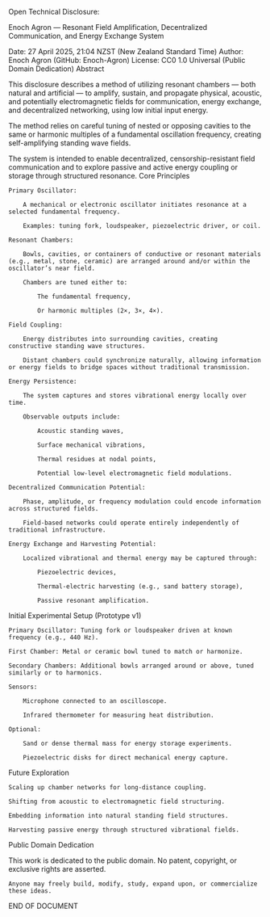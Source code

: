 <!-- Filename: `Enoch_Agron_Open_Disclosure.md` -->
Open Technical Disclosure:

Enoch Agron — Resonant Field Amplification, Decentralized Communication, and Energy Exchange System

Date: 27 April 2025, 21:04 NZST (New Zealand Standard Time)
Author: Enoch Agron (GitHub: Enoch-Agron)
License: CC0 1.0 Universal (Public Domain Dedication)
Abstract

This disclosure describes a method of utilizing resonant chambers — both natural and artificial — to amplify, sustain, and propagate physical, acoustic, and potentially electromagnetic fields for communication, energy exchange, and decentralized networking, using low initial input energy.

The method relies on careful tuning of nested or opposing cavities to the same or harmonic multiples of a fundamental oscillation frequency, creating self-amplifying standing wave fields.

The system is intended to enable decentralized, censorship-resistant field communication and to explore passive and active energy coupling or storage through structured resonance.
Core Principles

    Primary Oscillator:

        A mechanical or electronic oscillator initiates resonance at a selected fundamental frequency.

        Examples: tuning fork, loudspeaker, piezoelectric driver, or coil.

    Resonant Chambers:

        Bowls, cavities, or containers of conductive or resonant materials (e.g., metal, stone, ceramic) are arranged around and/or within the oscillator’s near field.

        Chambers are tuned either to:

            The fundamental frequency,

            Or harmonic multiples (2×, 3×, 4×).

    Field Coupling:

        Energy distributes into surrounding cavities, creating constructive standing wave structures.

        Distant chambers could synchronize naturally, allowing information or energy fields to bridge spaces without traditional transmission.

    Energy Persistence:

        The system captures and stores vibrational energy locally over time.

        Observable outputs include:

            Acoustic standing waves,

            Surface mechanical vibrations,

            Thermal residues at nodal points,

            Potential low-level electromagnetic field modulations.

    Decentralized Communication Potential:

        Phase, amplitude, or frequency modulation could encode information across structured fields.

        Field-based networks could operate entirely independently of traditional infrastructure.

    Energy Exchange and Harvesting Potential:

        Localized vibrational and thermal energy may be captured through:

            Piezoelectric devices,

            Thermal-electric harvesting (e.g., sand battery storage),

            Passive resonant amplification.

Initial Experimental Setup (Prototype v1)

    Primary Oscillator: Tuning fork or loudspeaker driven at known frequency (e.g., 440 Hz).

    First Chamber: Metal or ceramic bowl tuned to match or harmonize.

    Secondary Chambers: Additional bowls arranged around or above, tuned similarly or to harmonics.

    Sensors:

        Microphone connected to an oscilloscope.

        Infrared thermometer for measuring heat distribution.

    Optional:

        Sand or dense thermal mass for energy storage experiments.

        Piezoelectric disks for direct mechanical energy capture.

Future Exploration

    Scaling up chamber networks for long-distance coupling.

    Shifting from acoustic to electromagnetic field structuring.

    Embedding information into natural standing field structures.

    Harvesting passive energy through structured vibrational fields.

Public Domain Dedication

This work is dedicated to the public domain.
No patent, copyright, or exclusive rights are asserted.

    Anyone may freely build, modify, study, expand upon, or commercialize these ideas.

END OF DOCUMENT
